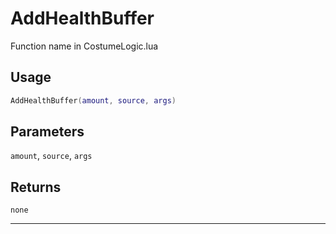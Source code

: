 # AddHealthBuffer
Function name in CostumeLogic.lua
## Usage
```lua
AddHealthBuffer(amount, source, args)
```
## Parameters
`amount`, `source`, `args`
## Returns
`none`

---